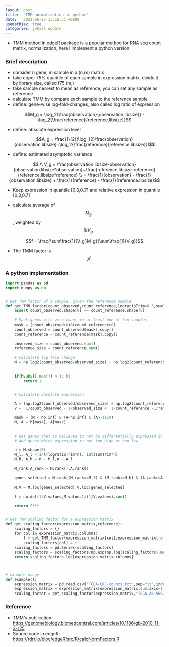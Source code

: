 ```yaml
---
layout: post
title:  "TMM normalization in python"
date:   2021-06-25 13:16:51 +0800
usemathjax: true
categories: jekyll update
---
```



- TMM method in [edgeR](https://bioconductor.org/packages/release/bioc/html/edgeR.html) package is a popular method for RNA seq count matrix, normalization, here I implement a python version


### Brief description 
- consider n gene, m sample in a (n,m) matrix
- take upper 75% quantile of each sample in expression matrix, divide it by library size, called f75 (m,)
- take sample nearest to mean as reference, you can set any sample as reference
- calculate TMM by compare each sample to the reference sample
- define: gene-wise log-fold-changes, also called log ratio of expression

$$M_g = \log_2{\frac{observation}{observation.libsize}} - \log_2{\frac{reference}{reference.libsize}}$$

- define: absolute expression level

$$A_g = \frac{1}{2}(\log_{2}\frac{observation}{observation.libsize}+\log_2{\frac{reference}{reference.libsize}})$$

- define: estimated asymptotic variance

$$ \\ V_g  = \frac{observation.libsize-observation}{observation.libsize*observation}+\frac{reference.libsize-reference}{reference.libsize*reference} 
      \\ = \frac{1}{observation} - \frac{1}{observation.libsize} + \frac{1}{reference} - \frac{1}{reference.libsize}$$

- Keep expression in quantile  [0.3,0.7] and relative expression in quantile [0.3,0.7] 

- calculate average of $$M_g$$, weighted by $$1/V_g$$

$$f = \frac{\sum\frac{1}{V_g}M_g}{\sum\frac{1}{V_g}}$$

- The TMM factor is $$2^f$$

### A python implementation


```python
import pandas as pd
import numpy as np


# Get TMM factor of a sample, given the reference sample
def get_TMM_factor(count_observed,count_reference,logratioTrim=0.3,sumTrim=0.05,Acutoff=-1e10):
    assert count_observed.shape[0] == count_reference.shape[0]
    
    # Mask genes with zero count in at least one of two samples
    mask = (count_observed>0)&(count_reference>0)
    count_observed = count_observed[mask].copy()
    count_reference = count_reference[mask].copy()
    
    observed_size = count_observed.sum()
    reference_size = count_reference.sum()
    
    # Calculate log fold change
    M = np.log2(count_observed/observed_size) - np.log2(count_reference/reference_size)

    
    if(M.abs().max()) < 1e-6:
        return 1
    

    # Calculate absolute expression 

    A = (np.log2(count_observed/observed_size) + np.log2(count_reference/reference_size))/2
    V =  1/count_observed - 1/observed_size +  1/count_reference -1/reference_size

    mask = (M < np.inf) & (A<np.inf) & (A>-1e10)
    M, A = M[mask], A[mask]
    

    # Get genes that is believed to not be differentially expressed in two sample
    # And genes which expression is not too high or too low

    n = M.shape[0]
    M_l, A_l = int(logratioTrim*n), int(sumTrim*n) 
    M_h, A_h = n - M_l,n - A_l
    
    M_rank,A_rank = M.rank(),A.rank()
    
    genes_selected = M_rank[(M_rank>=M_l) & (M_rank<=M_h) & (A_rank>=A_l) & (A_rank<=A_h)].index
    
    M,V = M.loc[genes_selected],V.loc[genes_selected]
    
    f = np.dot(1/V.values,M.values)/(1/V.values).sum()

    return 2**f


# Get TMM scaling factor for a expression matrix
def get_scaling_factor(expression_matrix,reference):
    scaling_factors = {}
    for col in expression_matrix.columns:
        f = get_TMM_factor(expression_matrix[col],expression_matrix[reference])
        scaling_factors[col] = f
    scaling_factors = pd.Series(scaling_factors)
    scaling_factors = scaling_factors/np.exp(np.log(scaling_factors).mean())
    return scaling_factors.loc[expression_matrix.columns]



# example usage
def example():
    expression_matrix = pd.read_csv("TCGA-CRC-counts.txt",sep="\t",index_col=0)
    expression_matrix = expression_matrix[expression_matrix.sum(axis=1)>0]
    scaling_factor = get_scaling_factor(expression_matrix,"TCGA-A6-5662-11A")

```


### Reference 

- TMM's publication: <https://genomebiology.biomedcentral.com/articles/10.1186/gb-2010-11-3-r25>
- Source code in edgeR: <https://rdrr.io/bioc/edgeR/src/R/calcNormFactors.R>